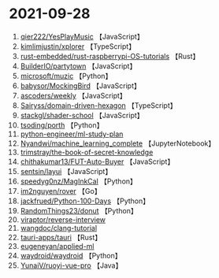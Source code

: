 # 2021-09-28

1. [qier222/YesPlayMusic](https://github.com/qier222/YesPlayMusic) 【JavaScript】
2. [kimlimjustin/xplorer](https://github.com/kimlimjustin/xplorer) 【TypeScript】
3. [rust-embedded/rust-raspberrypi-OS-tutorials](https://github.com/rust-embedded/rust-raspberrypi-OS-tutorials) 【Rust】
4. [BuilderIO/partytown](https://github.com/BuilderIO/partytown) 【JavaScript】
5. [microsoft/muzic](https://github.com/microsoft/muzic) 【Python】
6. [babysor/MockingBird](https://github.com/babysor/MockingBird) 【JavaScript】
7. [ascoders/weekly](https://github.com/ascoders/weekly) 【JavaScript】
8. [Sairyss/domain-driven-hexagon](https://github.com/Sairyss/domain-driven-hexagon) 【TypeScript】
9. [stackgl/shader-school](https://github.com/stackgl/shader-school) 【JavaScript】
10. [tsoding/porth](https://github.com/tsoding/porth) 【Python】
11. [python-engineer/ml-study-plan](https://github.com/python-engineer/ml-study-plan) 
12. [Nyandwi/machine_learning_complete](https://github.com/Nyandwi/machine_learning_complete) 【JupyterNotebook】
13. [trimstray/the-book-of-secret-knowledge](https://github.com/trimstray/the-book-of-secret-knowledge) 
14. [chithakumar13/FUT-Auto-Buyer](https://github.com/chithakumar13/FUT-Auto-Buyer) 【JavaScript】
15. [sentsin/layui](https://github.com/sentsin/layui) 【JavaScript】
16. [speedyg0nz/MagInkCal](https://github.com/speedyg0nz/MagInkCal) 【Python】
17. [im2nguyen/rover](https://github.com/im2nguyen/rover) 【Go】
18. [jackfrued/Python-100-Days](https://github.com/jackfrued/Python-100-Days) 【Python】
19. [RandomThings23/donut](https://github.com/RandomThings23/donut) 【Python】
20. [viraptor/reverse-interview](https://github.com/viraptor/reverse-interview) 
21. [wangdoc/clang-tutorial](https://github.com/wangdoc/clang-tutorial) 
22. [tauri-apps/tauri](https://github.com/tauri-apps/tauri) 【Rust】
23. [eugeneyan/applied-ml](https://github.com/eugeneyan/applied-ml) 
24. [waydroid/waydroid](https://github.com/waydroid/waydroid) 【Python】
25. [YunaiV/ruoyi-vue-pro](https://github.com/YunaiV/ruoyi-vue-pro) 【Java】
